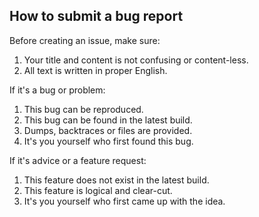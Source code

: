 How to submit a bug report
---

Before creating an issue, make sure:
  1. Your title and content is not confusing or content-less.
  2. All text is written in proper English.
  
If it's a bug or problem:
  1. This bug can be reproduced.
  2. This bug can be found in the latest build.
  3. Dumps, backtraces or files are provided.
  4. It's you yourself who first found this bug.
  
If it's advice or a feature request:
  1. This feature does not exist in the latest build.
  2. This feature is logical and clear-cut.
  3. It's you yourself who first came up with the idea.


